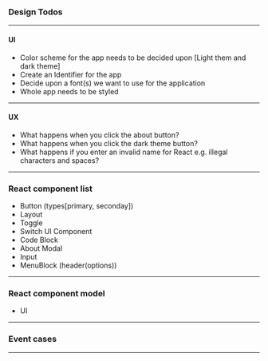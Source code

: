 ### Design Todos
---

#### UI

- Color scheme for the app needs to be decided upon [Light them and dark theme]
- Create an Identifier for the app
- Decide upon a font(s) we want to use for the application
- Whole app needs to be styled

---

#### UX

- What happens when you click the about button?
- What happens when you click the dark theme button? 
- What happens if you enter an invalid name for React e.g. illegal characters and spaces?
---

### React component list
- Button (types[primary, seconday])
- Layout
- Toggle
- Switch UI Component
- Code Block
- About Modal
- Input
- MenuBlock (header(options))
---

### React component model
- UI

---

### Event cases

---
